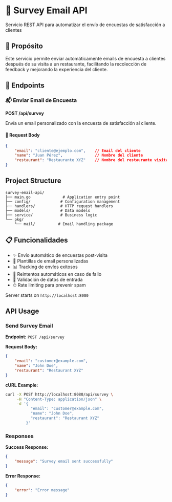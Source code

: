# 📨 Survey Email API

Servicio REST API para automatizar el envío de encuestas de satisfacción a clientes

## 🎯 Propósito
Este servicio permite enviar automáticamente emails de encuesta a clientes después de su visita a un restaurante, facilitando la recolección de feedback y mejorando la experiencia del cliente.

## 🔌 Endpoints

### 📬 Enviar Email de Encuesta

**POST /api/survey**

Envía un email personalizado con la encuesta de satisfacción al cliente.

#### 📝 Request Body

```json
{
    "email": "cliente@ejemplo.com",    // Email del cliente
    "name": "Juan Pérez",              // Nombre del cliente
    "restaurant": "Restaurante XYZ"    // Nombre del restaurante visitado
}
```

## Project Structure

```
survey-email-api/
├── main.go              # Application entry point
├── config/             # Configuration management
├── handlers/           # HTTP request handlers
├── models/             # Data models
├── service/            # Business logic
└── pkg/
    └── mail/          # Email handling package
```
## 📋 Funcionalidades

- ✨ Envío automático de encuestas post-visita
- 🎨 Plantillas de email personalizadas
- 📊 Tracking de envíos exitosos
- 🔄 Reintentos automáticos en caso de fallo
- 🚫 Validación de datos de entrada
- ⏱ Rate limiting para prevenir spam


Server starts on `http://localhost:8080`

## API Usage

### Send Survey Email

**Endpoint:** `POST /api/survey`

**Request Body:**
```json
{
    "email": "customer@example.com",
    "name": "John Doe",
    "restaurant": "Restaurant XYZ"
}
```

**cURL Example:**
```bash
curl -X POST http://localhost:8080/api/survey \
     -H "Content-Type: application/json" \
     -d '{
           "email": "customer@example.com",
           "name": "John Doe",
           "restaurant": "Restaurant XYZ"
         }'
```

### Responses

**Success Response:**
```json
{
    "message": "Survey email sent successfully"
}
```

**Error Response:**
```json
{
    "error": "Error message"
}
```

